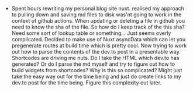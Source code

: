---
---

- Spent hours rewriting my personal blog site nuxt. realised my approach to pulling down and saving md files to disk was'nt going to work in the context of github actions. When updating or deleting a file in github you need to know the sha of the file. So how do I keep track of the this sha? Need some sort of lookup table or something... Just seems overly complicated. Decided to make use of Nuxt asyncData which can let you pregenerate routes at build time which is pretty cool. Now trying to work out how to parse the contents of the dev.to post in a presentable way. Shortcodes are driving me nuts. Do I take the HTML which dev.to has generated? Or do I parse the md myself and try to figure out how to build widgets from shortcodes? Why is this so complicated? Might just take the easy way out for the time being and just do create links to my dev.to post for the time being. Figure this complexity out later.
